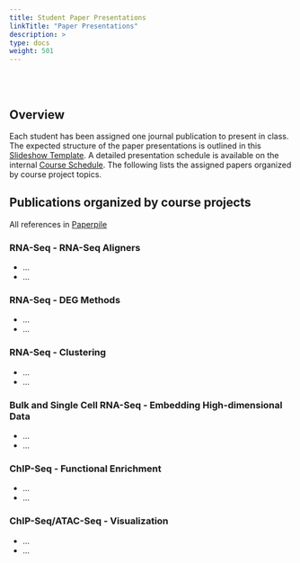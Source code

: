 ```yaml
---
title: Student Paper Presentations
linkTitle: "Paper Presentations"
description: >
type: docs
weight: 501
---
```


<br></br>

## Overview

Each student has been assigned one journal publication to present in class. The
expected structure of the paper presentations is outlined in this [Slideshow Template](https://docs.google.com/presentation/d/1XxV5kseWrmPuLzk0x64_sRFDunyg40iMF2qSUCJ2vPE/edit). 
A detailed presentation schedule is available on the internal [Course Schedule](). 
The following lists the assigned papers organized by course project topics.


## Publications organized by course projects

All references in [Paperpile]()

### RNA-Seq - RNA-Seq Aligners 

+ ...
+ ...

### RNA-Seq - DEG Methods  

+ ...
+ ...

### RNA-Seq - Clustering

+ ...
+ ...

### Bulk and Single Cell RNA-Seq - Embedding High-dimensional Data

+ ...
+ ...

### ChIP-Seq - Functional Enrichment

+ ...
+ ...

### ChIP-Seq/ATAC-Seq - Visualization

+ ...
+ ...



